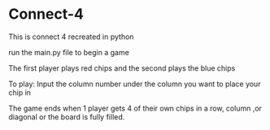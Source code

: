 # Connect-4
This is connect 4 recreated in python

run the main.py file to begin a game

The first player plays red chips and the second plays the blue chips

To play: Input the column number under the column you want to place your chip in

The game ends when 1 player gets 4 of their own chips in a row, column ,or diagonal or the board is fully filled.
